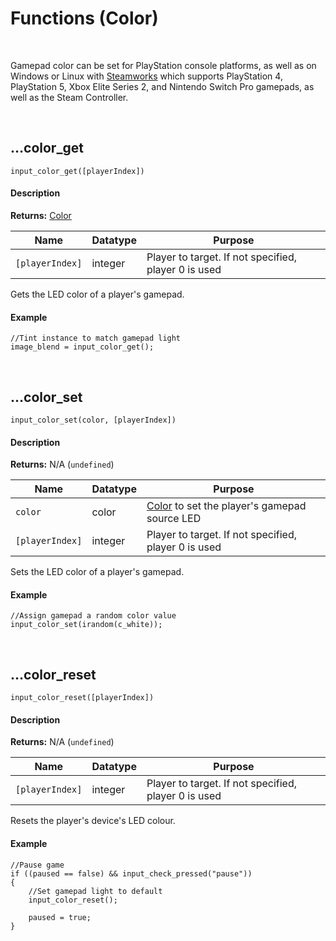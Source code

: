 # Functions (Color)

&nbsp;

Gamepad color can be set for PlayStation console platforms, as well as on Windows or Linux with [Steamworks](Steamworks.md) which supports PlayStation 4, PlayStation 5, Xbox Elite Series 2, and Nintendo Switch Pro gamepads, as well as the Steam Controller.

&nbsp;

## …color_get

`input_color_get([playerIndex])`

<!-- tabs:start -->

#### **Description**

**Returns:** [Color](https://manual.yoyogames.com/GameMaker_Language/GML_Reference/Drawing/Colour_And_Alpha/Colour_And_Alpha.htm)

|Name           |Datatype|Purpose                                             |
|---------------|--------|----------------------------------------------------|
|`[playerIndex]`|integer |Player to target. If not specified, player 0 is used|

Gets the LED color of a player's gamepad.

#### **Example**

```gml
//Tint instance to match gamepad light
image_blend = input_color_get();
```

<!-- tabs:end -->

&nbsp;

## …color_set

`input_color_set(color, [playerIndex])`

<!-- tabs:start -->

#### **Description**

**Returns:** N/A (`undefined`)

|Name           |Datatype|Purpose                                                                                                                                                    |
|---------------|--------|-----------------------------------------------------------------------------------------------------------------------------------------------------------|
|`color`        |color   |[Color](https://manual.yoyogames.com/GameMaker_Language/GML_Reference/Drawing/Colour_And_Alpha/Colour_And_Alpha.htm) to set the player's gamepad source LED|
|`[playerIndex]`|integer |Player to target. If not specified, player 0 is used                                                                                                       |

Sets the LED color of a player's gamepad.

#### **Example**

```gml
//Assign gamepad a random color value
input_color_set(irandom(c_white));
```

<!-- tabs:end -->

&nbsp;

## …color_reset

`input_color_reset([playerIndex])`

<!-- tabs:start -->

#### **Description**

**Returns:** N/A (`undefined`)

|Name           |Datatype|Purpose                                             |
|---------------|--------|----------------------------------------------------|
|`[playerIndex]`|integer |Player to target. If not specified, player 0 is used|

Resets the player's device's LED colour.

#### **Example**

```gml
//Pause game
if ((paused == false) && input_check_pressed("pause"))
{
    //Set gamepad light to default
    input_color_reset();

    paused = true;
}
```

<!-- tabs:end -->
